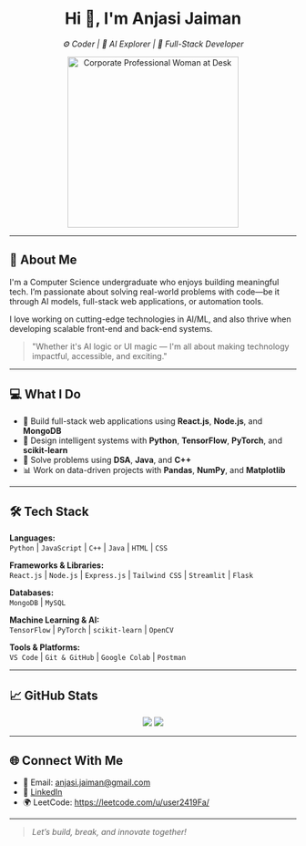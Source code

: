 <h1 align="center">Hi 👋, I'm Anjasi Jaiman</h1>

<p align="center">
  <em>⚙️ Coder | 🤖 AI Explorer | 🧩 Full-Stack Developer</em>
</p>

<p align="center">
  <img src="https://cdn.pixabay.com/photo/2021/03/22/06/47/working-6113636_1280.png" width="300" alt="Corporate Professional Woman at Desk" />
</p>

---

## 🧠 About Me

I'm a Computer Science undergraduate who enjoys building meaningful tech. I’m passionate about solving real-world problems with code—be it through AI models, full-stack web applications, or automation tools.

I love working on cutting-edge technologies in AI/ML, and also thrive when developing scalable front-end and back-end systems.

> "Whether it's AI logic or UI magic — I'm all about making technology impactful, accessible, and exciting."

---

## 💻 What I Do

- 🚀 Build full-stack web applications using **React.js**, **Node.js**, and **MongoDB**
- 🤖 Design intelligent systems with **Python**, **TensorFlow**, **PyTorch**, and **scikit-learn**
- 🎯 Solve problems using **DSA**, **Java**, and **C++**
- 📊 Work on data-driven projects with **Pandas**, **NumPy**, and **Matplotlib**

---

## 🛠️ Tech Stack

**Languages:**  
`Python` | `JavaScript` | `C++` | `Java` | `HTML` | `CSS`

**Frameworks & Libraries:**  
`React.js` | `Node.js` | `Express.js` | `Tailwind CSS` | `Streamlit` | `Flask`

**Databases:**  
`MongoDB` | `MySQL`

**Machine Learning & AI:**  
`TensorFlow` | `PyTorch` | `scikit-learn` | `OpenCV`

**Tools & Platforms:**  
`VS Code` | `Git & GitHub` | `Google Colab` | `Postman`

---

## 📈 GitHub Stats

<p align="center">
  <img src="https://github-readme-stats.vercel.app/api?username=anjasi212&show_icons=true&theme=tokyonight" />
  <img src="https://github-readme-stats.vercel.app/api/top-langs/?username=anjasi212&layout=compact&theme=tokyonight" />
</p>

---

## 🌐 Connect With Me

- 📧 Email: anjasi.jaiman@gmail.com  
- 💼 [LinkedIn](https://www.linkedin.com/in/anjasi-jaiman-974b3a251/)  
- 🌍 LeetCode: https://leetcode.com/u/user2419Fa/

---

> *Let’s build, break, and innovate together!*



<!--
**anjasi212/anjasi212** is a ✨ _special_ ✨ repository because its `README.md` (this file) appears on your GitHub profile.

Here are some ideas to get you started:

- 🔭 I’m currently working on ...
- 🌱 I’m currently learning ...
- 👯 I’m looking to collaborate on ...
- 🤔 I’m looking for help with ...
- 💬 Ask me about ...
- 📫 How to reach me: ...
- 😄 Pronouns: ...
- ⚡ Fun fact: ...
-->
